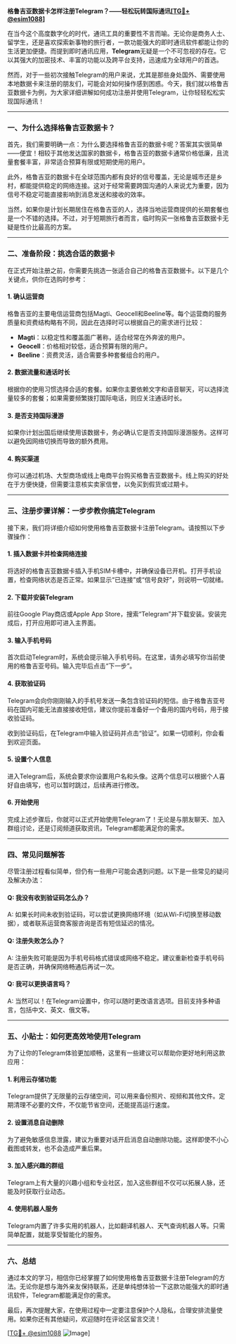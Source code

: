 **格鲁吉亚数据卡怎样注册Telegram？——轻松玩转国际通讯[[TG💪+ @esim1088](https://t.me/s/esim1088)]**

在当今这个高度数字化的时代，通讯工具的重要性不言而喻。无论你是商务人士、留学生，还是喜欢探索新事物的旅行者，一款功能强大的即时通讯软件都能让你的生活更加便捷。而提到即时通讯应用，**Telegram**无疑是一个不可忽视的存在。它以其强大的加密技术、丰富的功能以及跨平台支持，迅速成为全球用户的首选。

然而，对于一些初次接触Telegram的用户来说，尤其是那些身处国外、需要使用本地数据卡来注册的朋友们，可能会对如何操作感到困惑。今天，我们就以格鲁吉亚数据卡为例，为大家详细讲解如何成功注册并使用Telegram，让你轻轻松松实现国际通讯！

---

### **一、为什么选择格鲁吉亚数据卡？**

首先，我们需要明确一点：为什么要选择格鲁吉亚的数据卡呢？答案其实很简单——便宜！相较于其他发达国家的数据卡，格鲁吉亚的数据卡通常价格低廉，且流量套餐丰富，非常适合预算有限或短期使用的用户。

此外，格鲁吉亚的数据卡在全球范围内都有良好的信号覆盖，无论是城市还是乡村，都能提供稳定的网络连接。这对于经常需要跨国沟通的人来说尤为重要，因为信号不稳定可能直接影响到消息发送和接收的效率。

当然，如果你是计划长期居住在格鲁吉亚的人，选择当地运营商提供的长期套餐也是一个不错的选择。不过，对于短期旅行者而言，临时购买一张格鲁吉亚数据卡无疑是性价比最高的方案。

---

### **二、准备阶段：挑选合适的数据卡**

在正式开始注册之前，你需要先挑选一张适合自己的格鲁吉亚数据卡。以下是几个关键点，供你在选购时参考：

#### **1. 确认运营商**
格鲁吉亚的主要电信运营商包括Magti、Geocell和Beeline等。每个运营商的服务质量和资费结构略有不同，因此在选择时可以根据自己的需求进行比较：
- **Magti**：以稳定性和覆盖面广著称，适合经常在外奔波的用户。
- **Geocell**：价格相对较低，适合预算有限的用户。
- **Beeline**：资费灵活，适合需要多种套餐组合的用户。

#### **2. 数据流量和通话时长**
根据你的使用习惯选择合适的套餐。如果你主要依赖文字和语音聊天，可以选择流量较多的套餐；如果需要频繁拨打国际电话，则应关注通话时长。

#### **3. 是否支持国际漫游**
如果你计划出国后继续使用该数据卡，务必确认它是否支持国际漫游服务。这样可以避免因网络切换而导致的额外费用。

#### **4. 购买渠道**
你可以通过机场、大型商场或线上电商平台购买格鲁吉亚数据卡。线上购买的好处在于方便快捷，但需要注意核实卖家信誉，以免买到假货或过期卡。

---

### **三、注册步骤详解：一步步教你搞定Telegram**

接下来，我们将详细介绍如何使用格鲁吉亚数据卡注册Telegram。请按照以下步骤操作：

#### **1. 插入数据卡并检查网络连接**
将选好的格鲁吉亚数据卡插入手机SIM卡槽中，并确保设备已开机。打开手机设置，检查网络状态是否正常。如果显示“已连接”或“信号良好”，则说明一切就绪。

#### **2. 下载并安装Telegram**
前往Google Play商店或Apple App Store，搜索“Telegram”并下载安装。安装完成后，打开应用即可进入主界面。

#### **3. 输入手机号码**
首次启动Telegram时，系统会提示输入手机号码。在这里，请务必填写你当前使用的格鲁吉亚号码。输入完毕后点击“下一步”。

#### **4. 获取验证码**
Telegram会向你刚刚输入的手机号发送一条包含验证码的短信。由于格鲁吉亚号码在国内可能无法直接接收短信，建议你提前准备好一个备用的国内号码，用于接收验证码。

收到验证码后，在Telegram中输入验证码并点击“验证”。如果一切顺利，你会看到欢迎页面。

#### **5. 设置个人信息**
进入Telegram后，系统会要求你设置用户名和头像。这两个信息可以根据个人喜好自由填写，也可以暂时跳过，后续再进行修改。

#### **6. 开始使用**
完成上述步骤后，你就可以正式开始使用Telegram了！无论是与朋友聊天、加入群组讨论，还是订阅频道获取资讯，Telegram都能满足你的需求。

---

### **四、常见问题解答**

尽管注册过程看似简单，但仍有一些用户可能会遇到问题。以下是一些常见的疑问及解决办法：

#### **Q: 我没有收到验证码怎么办？**
A: 如果长时间未收到验证码，可以尝试更换网络环境（如从Wi-Fi切换至移动数据），或者联系运营商客服咨询是否有短信延迟的情况。

#### **Q: 注册失败怎么办？**
A: 注册失败可能是因为手机号码格式错误或网络不稳定。建议重新检查手机号码是否正确，并确保网络畅通后再试一次。

#### **Q: 我可以更换语言吗？**
A: 当然可以！在Telegram设置中，你可以随时更改语言选项。目前支持多种语言，包括中文、英文、俄文等。

---

### **五、小贴士：如何更高效地使用Telegram**

为了让你的Telegram体验更加顺畅，这里有一些建议可以帮助你更好地利用这款应用：

#### **1. 利用云存储功能**
Telegram提供了无限量的云存储空间，可以用来备份照片、视频和其他文件。定期清理不必要的文件，不仅能节省空间，还能提高运行速度。

#### **2. 设置消息自动删除**
为了避免敏感信息泄露，建议为重要对话开启消息自动删除功能。这样即使不小心截图或转发，也不会造成严重后果。

#### **3. 加入感兴趣的群组**
Telegram上有大量的兴趣小组和专业社区，加入这些群组不仅可以拓展人脉，还能及时获取行业动态。

#### **4. 使用机器人服务**
Telegram内置了许多实用的机器人，比如翻译机器人、天气查询机器人等。只需简单配置，就能享受智能化的服务。

---

### **六、总结**

通过本文的学习，相信你已经掌握了如何使用格鲁吉亚数据卡注册Telegram的方法。无论你是想与海外亲友保持联系，还是单纯想体验一下这款功能强大的即时通讯软件，Telegram都能满足你的需求。

最后，再次提醒大家，在使用过程中一定要注意保护个人隐私，合理安排流量使用。如果你还有其他疑问，欢迎随时在评论区留言交流！

[[TG💪+ @esim1088](https://t.me/s/esim1088) ![Image](https://i.postimg.cc/4NQfJmqS/Snipaste-2025-05-13-00-14-12.png)]